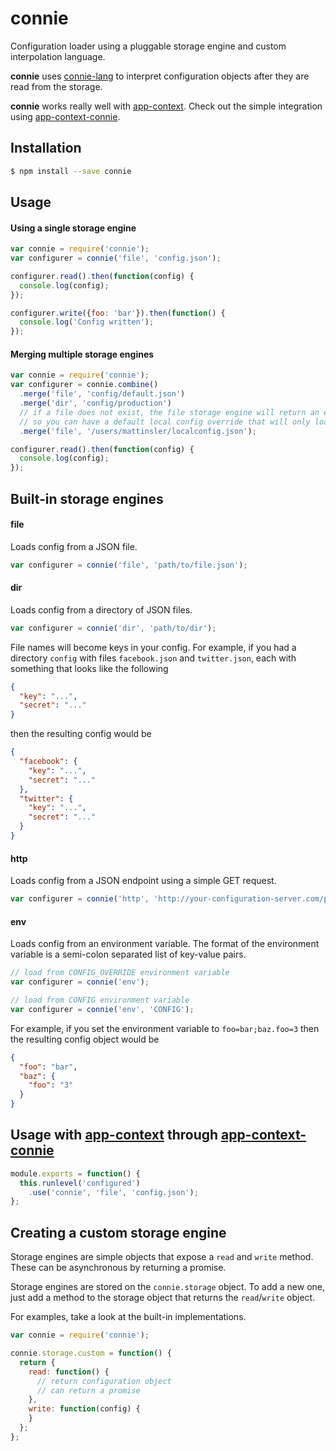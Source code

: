 # connie

Configuration loader using a pluggable storage engine and custom interpolation language.

**connie** uses [connie-lang](https://github.com/mattinsler/connie-lang) to interpret configuration objects after they are read from the storage.

**connie** works really well with [app-context](http://app-contextjs.com). Check out the simple integration using [app-context-connie](https://github.com/mattinsler/app-context-connie).

## Installation

```bash
$ npm install --save connie
```

## Usage

#### Using a single storage engine

```javascript
var connie = require('connie');
var configurer = connie('file', 'config.json');

configurer.read().then(function(config) {
  console.log(config);
});

configurer.write({foo: 'bar'}).then(function() {
  console.log('Config written');
});
```

#### Merging multiple storage engines

```javascript
var connie = require('connie');
var configurer = connie.combine()
  .merge('file', 'config/default.json')
  .merge('dir', 'config/production')
  // if a file does not exist, the file storage engine will return an empty object
  // so you can have a default local config override that will only load when it's present
  .merge('file', '/users/mattinsler/localconfig.json');

configurer.read().then(function(config) {
  console.log(config);
});
```

## Built-in storage engines

#### file

Loads config from a JSON file.

```javascript
var configurer = connie('file', 'path/to/file.json');
```

#### dir

Loads config from a directory of JSON files.

```javascript
var configurer = connie('dir', 'path/to/dir');
```

File names will become keys in your config. For example, if you had a directory
`config` with files `facebook.json` and `twitter.json`, each with something that looks
like the following

```json
{
  "key": "...",
  "secret": "..."
}
```

then the resulting config would be

```json
{
  "facebook": {
    "key": "...",
    "secret": "..."
  },
  "twitter": {
    "key": "...",
    "secret": "..."
  }
}
```

#### http

Loads config from a JSON endpoint using a simple GET request.

```javascript
var configurer = connie('http', 'http://your-configuration-server.com/production.json');
```

#### env

Loads config from an environment variable. The format of the environment variable is a
semi-colon separated list of key-value pairs.

```javascript
// load from CONFIG_OVERRIDE environment variable
var configurer = connie('env');

// load from CONFIG environment variable
var configurer = connie('env', 'CONFIG');
```

For example, if you set the environment variable to `foo=bar;baz.foo=3` then the
resulting config object would be

```json
{
  "foo": "bar",
  "baz": {
    "foo": "3"
  }
}
```

## Usage with [app-context](http://app-contextjs.com) through [app-context-connie](https://github.com/mattinsler/app-context-connie)

```javascript
module.exports = function() {
  this.runlevel('configured')
    .use('connie', 'file', 'config.json');
};
```

## Creating a custom storage engine

Storage engines are simple objects that expose a `read` and `write` method. These can be
asynchronous by returning a promise.

Storage engines are stored on the `connie.storage` object. To add a new one, just add a
method to the storage object that returns the `read`/`write` object.

For examples, take a look at the built-in implementations.

```javascript
var connie = require('connie');

connie.storage.custom = function() {
  return {
    read: function() {
      // return configuration object
      // can return a promise
    },
    write: function(config) {
    }
  };
};
```
